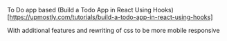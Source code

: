 To Do app based (Build a Todo App in React Using Hooks)[https://upmostly.com/tutorials/build-a-todo-app-in-react-using-hooks]

With additional features and rewriting of css to be more mobile responsive
